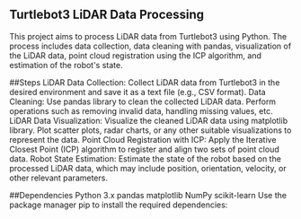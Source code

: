 ## Turtlebot3 LiDAR Data Processing
This project aims to process LiDAR data from Turtlebot3 using Python. The process includes data collection, data cleaning with pandas, visualization of the LiDAR data, point cloud registration using the ICP algorithm, and estimation of the robot's state.

##Steps
LiDAR Data Collection: Collect LiDAR data from Turtlebot3 in the desired environment and save it as a text file (e.g., CSV format).
Data Cleaning: Use pandas library to clean the collected LiDAR data. Perform operations such as removing invalid data, handling missing values, etc.
LiDAR Data Visualization: Visualize the cleaned LiDAR data using matplotlib library. Plot scatter plots, radar charts, or any other suitable visualizations to represent the data.
Point Cloud Registration with ICP: Apply the Iterative Closest Point (ICP) algorithm to register and align two sets of point cloud data.
Robot State Estimation: Estimate the state of the robot based on the processed LiDAR data, which may include position, orientation, velocity, or other relevant parameters.


##Dependencies
Python 3.x
pandas
matplotlib
NumPy
scikit-learn
Use the package manager pip to install the required dependencies:
